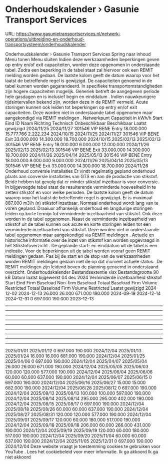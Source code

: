 # Onderhoudskalender › Gasunie Transport Services

URL: https://www.gasunietransportservices.nl/netwerk-operations/uitbreiding-en-onderhoud-transportsysteem/onderhoudskalender

Onderhoudskalender › Gasunie Transport Services
Spring naar inhoud
Menu tonen
Menu sluiten
Indien deze werkzaamheden beperkingen geven op entry en/of exit capaciteiten, worden deze opgenomen in onderstaande tabel. Zodra een beperking in de tabel staat zal hiervoor ook een
REMIT melding
worden gedaan. De laatste kolom geeft de datum waarop voor het laatst de betreffende regel is gewijzigd.
De capaciteiten genoemd in de tabel kunnen worden gegarandeerd. In specifieke transportomstandigheden zijn hogere capaciteiten mogelijk. Generiek betreft de aangegeven periode hele gasdagen en is inclusief begin en
einddatum
. Indien nauwkeurigere tijdsintervallen bekend zijn, worden deze in de REMIT vermeld.
Acute storingen kunnen ook leiden tot beperkingen op entry en/of exit capaciteiten. Deze worden niet in onderstaande tabel opgenomen maar aangekondigd via
REMIT meldingen
.
Netwerkpunt
Capaciteit
in kWh/h
Start
Eind
ID
Naam
Richting
Technisch
Onbeschikbaar
Beschikbaar
Laatst gewijzigd
2024/11/25
2024/11/27
301546
VIP BENE
Entry
18.000.000
15.777.766
2.222.234
2024/10/15
2024/11/25
2024/11/27
301546
VIP BENE
Exit
33.000.000
14.300.000
18.700.000
2024/10/15
2025/02/13
2025/02/13
301546
VIP BENE
Entry
18.000.000
6.000.000
12.000.000
2024/11/26
2025/02/13
2025/02/13
301546
VIP BENE
Exit
33.000.000
14.300.000
18.700.000
2024/11/26
2025/04/14
2025/05/13
301546
VIP BENE
Entry
18.000.000
9.000.000
9.000.000
2024/11/26
2025/04/14
2025/05/13
301546
VIP BENE
Exit
33.000.000
14.300.000
18.700.000
2024/11/26
Onderhoud conversie installaties
Er vindt regelmatig gepland onderhoud plaats aan conversie installaties van
GTS
en aan de productie van stikstof. Beide hebben tot gevolg dat er minder stikstof inzetbaar is voor conversie. In bijgevoegde tabel staat de resulterende verminderde hoeveelheid in te zetten stikstof en voor welke perioden. De laatste kolom geeft de datum waarop voor het laatst de betreffende regel is gewijzigd. Er is maximaal 887.000 m3/h (n) stikstof inzetbaar.
Normaal onderhoud wordt lang van te voren gepland. Draaiuur afhankelijk onderhoud en langdurige storingen leiden op korte termijn tot verminderde inzetbaarheid van stikstof. Ook deze worden in de tabel opgenomen.
Naast de verminderde inzetbaarheid van stikstof uit de tabel kunnen ook acute en korte storingen leiden tot een verminderde inzetbaarheid van stikstof. Deze worden niet in onderstaande tabel opgenomen maar aangekondigd via
REMIT meldingen
. Actuele en historische informatie over de inzet van stikstof kan worden opgevraagd in het
Stikstofoverzicht
.
De geplande start- en
einddatum
uit de tabel is een indicatie. Voor de beperkingen uit de tabel worden vooraf geen REMIT meldingen gedaan. Pas bij de start en de stop van de werkzaamheden worden REMIT meldingen gedaan met de op dat moment actuele status.  De REMIT meldingen zijn leidend boven de planning genoemd in onderstaand overzicht.
Onderhoudskalender
Bestandsextentie
xlsx
Bestandsgrootte
90 kB
Datum laatst bijgewerkt
04 dec 2024
Verminderde inzetbaarheid stikstof
Start
Eind
Firm Baseload
Non-firm Baseload
Totaal Baseload
Firm Volume Restricted
Totaal Baseload
Firm Volume Restricted
Laatst gewijzigd
2024-12-02
2024-12-13
26.000
26.000
671.000
190.000
2024-09-19
2024-12-14
2024-12-31
0
697.000
190.000
2023-12-13
***
***
***
***
***
***
***
***
***
2025/01/01
2025/01/12
0
697.000
190.000
2024/12/04
2025/01/13
2025/01/24
16.000
16.000
681.000
190.000
2024/12/04
2025/01/25
2025/04/06
0
697.000
190.000
2024/12/04
2025/04/07
2025/05/04
26.000
26.000
671.000
190.000
2024/12/04
2025/05/05
2025/06/03
120.000
120.000
577.000
190.000
2024/12/04
2025/06/04
2025/06/06
60.000
60.000
637.000
190.000
2024/12/04
2025/06/07
2025/06/15
0
697.000
190.000
2024/12/04
2025/06/16
2025/06/27
15.000
15.000
682.000
190.000
2024/12/04
2025/06/28
2025/08/12
0
697.000
190.000
2024/12/04
2025/08/13
2025/08/13
100.000
100.000
597.000
190.000
2024/12/04
2025/08/14
2025/08/14
295.000
295.000
402.000
190.000
2024/12/04
2025/08/15
2025/08/17
0
697.000
190.000
2024/12/04
2025/08/18
2025/08/26
60.000
60.000
637.000
190.000
2024/12/04
2025/08/27
2025/08/31
120.000
120.000
577.000
190.000
2024/12/04
2025/09/01
2025/09/17
120.000
60.000
180.000
517.000
190.000
2024/12/04
2025/09/18
2025/09/18
206.000
60.000
266.000
431.000
190.000
2024/12/04
2025/09/19
2025/09/19
120.000
60.000
180.000
517.000
190.000
2024/12/04
2025/09/20
2025/11/04
60.000
60.000
637.000
190.000
2024/12/04
2025/11/05
2025/12/31
0
697.000
190.000
2024/12/04
Deze website vraagt je toestemming cookies te gebruiken voor
YouTube
. Lees het
cookiebeleid
voor meer informatie.
Ik ga akkoord
Ik ga niet akkoord
